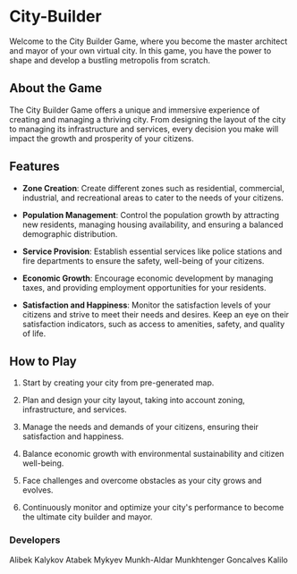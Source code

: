 # City-Builder
Welcome to the City Builder Game, where you become the master architect and mayor of your own virtual city. In this game, 
you have the power to shape and develop a bustling metropolis from scratch.

## About the Game

The City Builder Game offers a unique and immersive experience of creating and managing a thriving city. 
From designing the layout of the city to managing its infrastructure and services, every decision you make will impact the growth and prosperity of your citizens.

## Features

- **Zone Creation**: Create different zones such as residential, commercial, industrial, and recreational areas to cater to the needs of your citizens.

- **Population Management**: Control the population growth by attracting new residents, managing housing availability, and ensuring a balanced demographic distribution.

- **Service Provision**: Establish essential services like police stations and fire departments to ensure the safety, well-being of your citizens.

- **Economic Growth**: Encourage economic development by managing taxes, and providing employment opportunities for your residents.

- **Satisfaction and Happiness**: Monitor the satisfaction levels of your citizens and strive to meet their needs and desires. Keep an eye on their satisfaction indicators, such as access to amenities, safety, and quality of life.


## How to Play

1. Start by creating your city from pre-generated map.

2. Plan and design your city layout, taking into account zoning, infrastructure, and services.

3. Manage the needs and demands of your citizens, ensuring their satisfaction and happiness.

4. Balance economic growth with environmental sustainability and citizen well-being.

5. Face challenges and overcome obstacles as your city grows and evolves.

6. Continuously monitor and optimize your city's performance to become the ultimate city builder and mayor.


### Developers
Alibek Kalykov
Atabek Mykyev
Munkh-Aldar Munkhtenger
Goncalves Kalilo
